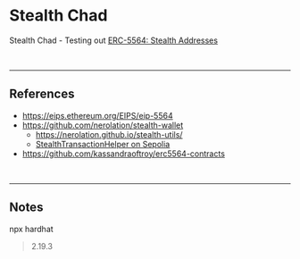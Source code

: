 # Stealth Chad
Stealth Chad - Testing out [ERC-5564: Stealth Addresses](https://eips.ethereum.org/EIPS/eip-5564)

<br />

---

## References

* https://eips.ethereum.org/EIPS/eip-5564
* https://github.com/nerolation/stealth-wallet
  * https://nerolation.github.io/stealth-utils/
  * [StealthTransactionHelper on Sepolia](https://sepolia.etherscan.io/address/0x054Aa0E0b4C92142a583fDfa9369FF3558F8dea4#code)
* https://github.com/kassandraoftroy/erc5564-contracts

<br />

---

## Notes

npx hardhat
> 2.19.3
